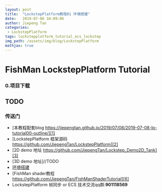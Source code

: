 ```yaml
---
layout: post
title:  "LockstepPlatform教程01 环境搭建"
date:   2019-07-06 16:09:06
author: Jiepeng Tan
categories: 
 - LockstepPlatform
tags: lockstepplatform_tutorial_ecs_lockstep
img_path: /assets/img/blog/LockstepPlatform
mathjax: true
---
```




# FishMan LockstepPlatform Tutorial 

### **0.项目下载**
 TODO
----------

### **传送门**
- [本教程配套blog https://jiepengtan.github.io/2019/07/08/2019-07-08-lp-tutorial00-outline/][1]
- [LockstepPlatform 框架源码 https://github.com/JiepengTan/LockstepPlatform][2]
- [2D demo 地址 https://github.com/JiepengTan/Lockstep_Demo2D_Tank][3]
- [3D demo 地址]//TODO
- [环境搭建][5]
- [FishMan shader教程 https://github.com/JiepengTan/FishManShaderTutorial][6]
- LockstepPlatform 帧同步 or ECS 技术交流qq群:**901118569**


 [1]: https://jiepengtan.github.io/2019/07/08/2019-07-08-lp-tutorial00-outline/
 [2]: https://github.com/JiepengTan/LockstepPlatform
 [3]: https://github.com/JiepengTan/Lockstep_Demo2D_Tank
 [4]: https://github.com/JiepengTan/Lockstep_Demo2D_Tank
 [5]: https://jiepengtan.github.io/2019/07/08/2019-07-08-lp-tutorial01-env-setup/
 [6]: https://github.com/JiepengTan/FishManShaderTutorial
 [7]: https://github.com/JiepengTan/LockstepECSGenerator
 [8]: https://jiepengtan.github.io/2018/03/26/shader-tutorial00-outline/
 [9]: https://github.com/JiepengTan/LockstepPlatform
 [10]: https://github.com/JiepengTan/LockstepPlatform
 [11]: https://github.com/proepkes/UnityLockstep
 
 